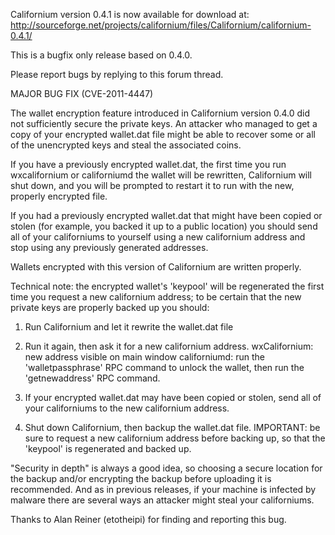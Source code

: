 Californium version 0.4.1 is now available for download at:
http://sourceforge.net/projects/californium/files/Californium/californium-0.4.1/

This is a bugfix only release based on 0.4.0.

Please report bugs by replying to this forum thread.

MAJOR BUG FIX  (CVE-2011-4447)

The wallet encryption feature introduced in Californium version 0.4.0 did not sufficiently secure the private keys. An attacker who
managed to get a copy of your encrypted wallet.dat file might be able to recover some or all of the unencrypted keys and steal the
associated coins.

If you have a previously encrypted wallet.dat, the first time you run wxcalifornium or californiumd the wallet will be rewritten, Californium will
shut down, and you will be prompted to restart it to run with the new, properly encrypted file.

If you had a previously encrypted wallet.dat that might have been copied or stolen (for example, you backed it up to a public
location) you should send all of your californiums to yourself using a new californium address and stop using any previously generated addresses.

Wallets encrypted with this version of Californium are written properly.

Technical note: the encrypted wallet's 'keypool' will be regenerated the first time you request a new californium address; to be certain that the
new private keys are properly backed up you should:

1. Run Californium and let it rewrite the wallet.dat file

2. Run it again, then ask it for a new californium address.
wxCalifornium: new address visible on main window
californiumd: run the 'walletpassphrase' RPC command to unlock the wallet,  then run the 'getnewaddress' RPC command.

3. If your encrypted wallet.dat may have been copied or stolen, send all of your californiums to the new californium address.

4. Shut down Californium, then backup the wallet.dat file.
IMPORTANT: be sure to request a new californium address before backing up, so that the 'keypool' is regenerated and backed up.

"Security in depth" is always a good idea, so choosing a secure location for the backup and/or encrypting the backup before uploading it is recommended. And as in previous releases, if your machine is infected by malware there are several ways an attacker might steal your californiums.

Thanks to Alan Reiner (etotheipi) for finding and reporting this bug.
